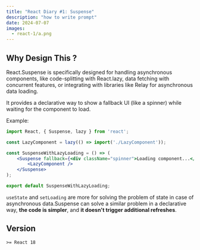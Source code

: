 ```yaml
---
title: "React Diary #1: Suspense"
description: "how to write prompt"
date: 2024-07-07
images:
  - react-1/a.png
---
```


## Why Design This ?

React.Suspense is specifically designed for handling asynchronous components, like code-splitting with React.lazy, data fetching with concurrent features, or integrating with libraries like Relay for asynchronous data loading. 

It provides a declarative way to show a fallback UI (like a spinner) while waiting for the component to load.

Example:  

```jsx
import React, { Suspense, lazy } from 'react';

const LazyComponent = lazy(() => import('./LazyComponent'));

const SuspenseWithLazyLoading = () => (
    <Suspense fallback={<div className="spinner">Loading component...</div>}>
        <LazyComponent />
    </Suspense>
);

export default SuspenseWithLazyLoading;

```

`useState` and `setLoading` are more for solving the problem of state in case of asynchronous data.Suspense can solve a similar problem in a declarative way, **the code is simpler**, and **it doesn't trigger additional refreshes**.

## Version

`>= React 18`
